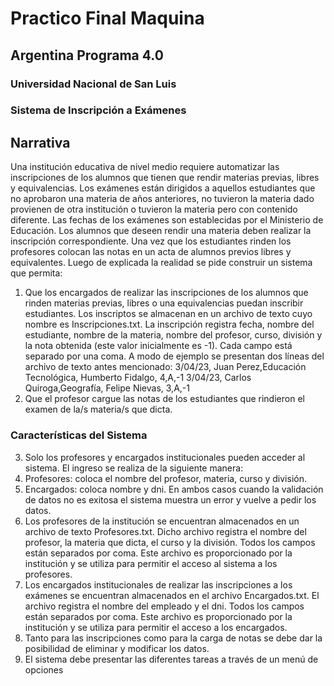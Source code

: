 # Practico Final Maquina

## Argentina Programa 4.0

### Universidad Nacional de San Luis

### Sistema de Inscripción a Exámenes

## Narrativa

Una institución educativa de nivel medio requiere automatizar las inscripciones de los alumnos que
tienen que rendir materias previas, libres y equivalencias. Los exámenes están dirigidos a aquellos
estudiantes que no aprobaron una materia de años anteriores, no tuvieron la materia dado provienen
de otra institución o tuvieron la materia pero con contenido diferente. Las fechas de los exámenes
son establecidas por el Ministerio de Educación. Los alumnos que deseen rendir una materia deben
realizar la inscripción correspondiente. Una vez que los estudiantes rinden los profesores colocan
las notas en un acta de alumnos previos libres y equivalentes.
Luego de explicada la realidad se pide construir un sistema que permita:

1. Que los encargados de realizar las inscripciones de los alumnos que rinden materias previas,
   libres o una equivalencias puedan inscribir estudiantes. Los inscriptos se almacenan en un
   archivo de texto cuyo nombre es Inscripciones.txt. La inscripción registra fecha, nombre del
   estudiante, nombre de la materia, nombre del profesor, curso, división y la nota obtenida
   (este valor inicialmente es -1). Cada campo está separado por una coma. A modo de ejemplo
   se presentan dos líneas del archivo de texto antes mencionado:
   3/04/23, Juan Perez,Educación Tecnológica, Humberto Fidalgo, 4,A,-1
   3/04/23, Carlos Quiroga,Geografía, Felipe Nievas, 3,A,-1
2. Que el profesor cargue las notas de los estudiantes que rindieron el examen de la/s materia/s
   que dicta.

### Características del Sistema

3. Solo los profesores y encargados institucionales pueden acceder al sistema. El ingreso se
   realiza de la siguiente manera:
4. Profesores: coloca el nombre del profesor, materia, curso y división.
5. Encargados: coloca nombre y dni.
   En ambos casos cuando la validación de datos no es exitosa el sistema muestra un error y
   vuelve a pedir los datos.
6. Los profesores de la institución se encuentran almacenados en un archivo de texto
   Profesores.txt. Dicho archivo registra el nombre del profesor, la materia que dicta, el curso y
   la división. Todos los campos están separados por coma. Este archivo es proporcionado por
   la institución y se utiliza para permitir el acceso al sistema a los profesores.
7. Los encargados institucionales de realizar las inscripciones a los exámenes se encuentran
   almacenados en el archivo Encargados.txt. El archivo registra el nombre del empleado y el
   dni. Todos los campos están separados por coma. Este archivo es proporcionado por la
   institución y se utiliza para permitir el acceso a los encargados.
8. Tanto para las inscripciones como para la carga de notas se debe dar la posibilidad de
   eliminar y modificar los datos.
9. El sistema debe presentar las diferentes tareas a través de un menú de opciones
